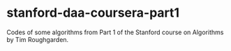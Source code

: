 # stanford-daa-coursera-part1
Codes of some algorithms from Part 1 of the Stanford course on Algorithms by Tim Roughgarden.
